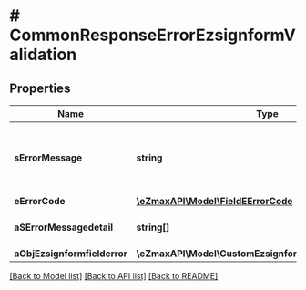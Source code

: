 # # CommonResponseErrorEzsignformValidation

## Properties

Name | Type | Description | Notes
------------ | ------------- | ------------- | -------------
**sErrorMessage** | **string** | The message giving details about the error |
**eErrorCode** | [**\eZmaxAPI\Model\FieldEErrorCode**](FieldEErrorCode.md) |  |
**aSErrorMessagedetail** | **string[]** | More error message detail | [optional]
**aObjEzsignformfielderror** | **\eZmaxAPI\Model\CustomEzsignformfielderrorResponse[]** |  |

[[Back to Model list]](../../README.md#models) [[Back to API list]](../../README.md#endpoints) [[Back to README]](../../README.md)
